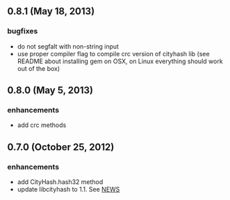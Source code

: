 ## 0.8.1 (May 18, 2013) ##

### bugfixes
  * do not segfalt with non-string input
  * use proper compiler flag to compile crc version of cityhash lib (see README about installing gem on OSX,
  on Linux everything should work out of the box)

## 0.8.0 (May 5, 2013) ##

### enhancements
  * add crc methods

## 0.7.0 (October 25, 2012) ##

### enhancements
  * add CityHash.hash32 method
  * update libcityhash to 1.1. See [NEWS](http://code.google.com/p/cityhash/source/browse/trunk/NEWS)
